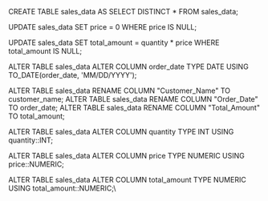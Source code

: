 CREATE TABLE sales_data AS
SELECT DISTINCT *
FROM sales_data;



UPDATE sales_data
SET price = 0
WHERE price IS NULL;


UPDATE sales_data
SET total_amount = quantity * price
WHERE total_amount IS NULL;


ALTER TABLE sales_data
ALTER COLUMN order_date TYPE DATE
USING TO_DATE(order_date, 'MM/DD/YYYY');

ALTER TABLE sales_data
RENAME COLUMN "Customer_Name" TO customer_name;
ALTER TABLE sales_data
RENAME COLUMN "Order_Date" TO order_date;
ALTER TABLE sales_data
RENAME COLUMN "Total_Amount" TO total_amount;

ALTER TABLE sales_data
ALTER COLUMN quantity TYPE INT USING quantity::INT;

ALTER TABLE sales_data
ALTER COLUMN price TYPE NUMERIC USING price::NUMERIC;

ALTER TABLE sales_data
ALTER COLUMN total_amount TYPE NUMERIC USING total_amount::NUMERIC;\

